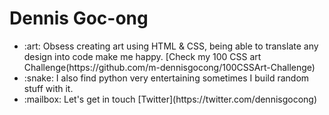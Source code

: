 <h1> Dennis Goc-ong </h1>
<ul>
  <li>:art: Obsess creating art using HTML & CSS, being able to translate any design into code make me happy. [Check my 100 CSS art     Challenge(https://github.com/m-dennisgocong/100CSSArt-Challenge)</li>
  <li>:snake: I also find python very entertaining sometimes I build random stuff with it.</li>
  <li>:mailbox: Let's get in touch [Twitter](https://twitter.com/dennisgocong)</li>
</ul>
